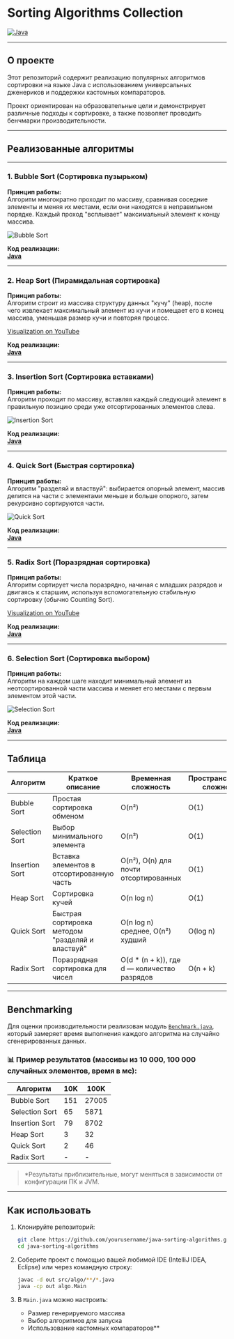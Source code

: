 # Sorting Algorithms Collection
[![Java](https://img.shields.io/badge/language-Java-red)](https://www.oracle.com/java/)

---

## О проекте

Этот репозиторий содержит реализацию популярных алгоритмов сортировки на языке Java с использованием универсальных дженериков и поддержки кастомных компараторов.

Проект ориентирован на образовательные цели и демонстрирует различные подходы к сортировке, а также позволяет проводить бенчмарки производительности.

---
## Реализованные алгоритмы

---

### 1. Bubble Sort (Сортировка пузырьком)

**Принцип работы:**  
Алгоритм многократно проходит по массиву, сравнивая соседние элементы и меняя их местами, если они находятся в неправильном порядке. Каждый проход "всплывает" максимальный элемент к концу массива.

![Bubble Sort](assets/BubbleVisual.gif)

**Код реализации:**  
[**Java**](src/algo/sort/BubbleSort.java)

---

### 2. Heap Sort (Пирамидальная сортировка)

**Принцип работы:**  
Алгоритм строит из массива структуру данных "кучу" (heap), после чего извлекает максимальный элемент из кучи и помещает его в конец массива, уменьшая размер кучи и повторяя процесс.

[Visualization on YouTube](https://www.google.com/url?sa=t&source=web&rct=j&opi=89978449&url=https://www.youtube.com/watch%3Fv%3DMtQL_ll5KhQ&ved=2ahUKEwjyw9bj5a2NAxWb_7sIHXX5JaEQtwJ6BAgiEAI&usg=AOvVaw1_g9BNFg7oksrXJoPg9CxT)

**Код реализации:**  
[**Java**](src/algo/sort/HeapSort.java)

---

### 3. Insertion Sort (Сортировка вставками)

**Принцип работы:**  
Алгоритм проходит по массиву, вставляя каждый следующий элемент в правильную позицию среди уже отсортированных элементов слева.

![Insertion Sort](assets/InsertionVisual.gif)

**Код реализации:**  
[**Java**](src/algo/sort/InsertionSort.java)

---

### 4. Quick Sort (Быстрая сортировка)

**Принцип работы:**  
Алгоритм "разделяй и властвуй": выбирается опорный элемент, массив делится на части с элементами меньше и больше опорного, затем рекурсивно сортируются части.

![Quick Sort](assets/QuickVisual.gif)

**Код реализации:**  
[**Java**](src/algo/sort/QuickSort.java)

---

### 5. Radix Sort (Поразрядная сортировка)

**Принцип работы:**  
Алгоритм сортирует числа поразрядно, начиная с младших разрядов и двигаясь к старшим, используя вспомогательную стабильную сортировку (обычно Counting Sort).

[Visualization on YouTube](https://www.google.com/url?sa=t&source=web&rct=j&opi=89978449&url=https://www.youtube.com/watch%3Fv%3Dnu4gDuFabIM&ved=2ahUKEwjKs4iv5a2NAxX1iP0HHRzJBooQwqsBegQIBRAG&usg=AOvVaw3YTJhLlw4nNEgg9JhpFpFc)

**Код реализации:**  
[**Java**](src/algo/sort/RadixSort.java)

---

### 6. Selection Sort (Сортировка выбором)

**Принцип работы:**  
Алгоритм на каждом шаге находит минимальный элемент из неотсортированной части массива и меняет его местами с первым элементом этой части.

![Selection Sort](assets/SelectionVisual.gif)

**Код реализации:**  
[**Java**](src/algo/sort/SelectionSort.java)

---

## Таблица
| Алгоритм        | Краткое описание                     | Временная сложность          | Пространственная сложность |
|-----------------|------------------------------------|-----------------------------|---------------------------|
| Bubble Sort     | Простая сортировка обменом          | O(n²)                       | O(1)                      |
| Selection Sort  | Выбор минимального элемента         | O(n²)                       | O(1)                      |
| Insertion Sort  | Вставка элементов в отсортированную часть | O(n²), O(n) для почти отсортированных | O(1)                      |
| Heap Sort       | Сортировка кучей                   | O(n log n)                  | O(1)                      |
| Quick Sort      | Быстрая сортировка методом "разделяй и властвуй" | O(n log n) среднее, O(n²) худший | O(log n)                  |
| Radix Sort      | Поразрядная сортировка для чисел   | O(d * (n + k)), где d — количество разрядов | O(n + k)                  |
---
## Benchmarking

Для оценки производительности реализован модуль [`Benchmark.java`](src/algo/Benchmark.java), который замеряет время выполнения каждого алгоритма на случайно сгенерированных данных.

### 📊 Пример результатов (массивы из 10 000, 100 000 случайных элементов, время в мс):

| Алгоритм        | 10K | 100K  |
|-----------------|-----|-------|
| Bubble Sort     | 151 | 27005 |   
| Selection Sort  | 65  | 5871  |
| Insertion Sort  | 79  | 8702  |
| Heap Sort       | 3   | 32    |
| Quick Sort      | 2   | 46    |
| Radix Sort      | -   | -     |

> \*Результаты приблизительные, могут меняться в зависимости от конфигурации ПК и JVM.
---
## Как использовать

1. Клонируйте репозиторий:
    ```bash
    git clone https://github.com/yourusername/java-sorting-algorithms.git
    cd java-sorting-algorithms
    ```

2. Соберите проект с помощью вашей любимой IDE (IntelliJ IDEA, Eclipse) или через командную строку:
    ```bash
    javac -d out src/algo/**/*.java
    java -cp out algo.Main
    ```

3. В `Main.java` можно настроить:
    - Размер генерируемого массива
    - Выбор алгоритмов для запуска
    - Использование кастомных компараторов**
